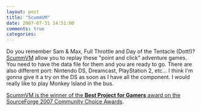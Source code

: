 ```yaml
---
layout: post
title: "ScummVM"
date: 2007-07-31 14:51:00
comments: true
categories: 
---
```


<p>Do you remember Sam &amp; Max, Full Throttle and Day of the Tentacle (Dott!)? <a href="http://www.scummvm.org/" target="_blank">ScummVM</a> allow you to replay these "point and click" adventure games. You need to have the data file for them and you are ready to go. There are also different port: Nintendo DS, Dreamcast, PlayStation 2, etc... I think I'm gonna give it a try on the DS as soon as I have all the component. I would really like to play Monkey Island in the bus.</p>
<p><a href="http://sourceforge.net/community/index.php/landing-pages/cca07/" target="_blank">ScummVM is the winner of the <strong>Best Project for Gamers</strong> award on the SourceForge 2007 Community Choice Awards</a>.</p>
